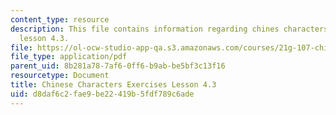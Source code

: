 ```yaml
---
content_type: resource
description: This file contains information regarding chines characters exercises
  lesson 4.3.
file: https://ol-ocw-studio-app-qa.s3.amazonaws.com/courses/21g-107-chinese-i-streamlined-fall-2014/d8daf6c2fae9be22419b5fdf789c6ade_MIT21G_107F14_L4_st3_4.3.pdf
file_type: application/pdf
parent_uid: 8b281a78-7af6-0ff6-b9ab-be5bf3c13f16
resourcetype: Document
title: Chinese Characters Exercises Lesson 4.3
uid: d8daf6c2-fae9-be22-419b-5fdf789c6ade
---
```

